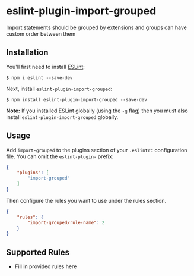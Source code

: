 # eslint-plugin-import-grouped

Import statements should be grouped by extensions and groups can have custom order between them

## Installation

You'll first need to install [ESLint](http://eslint.org):

```
$ npm i eslint --save-dev
```

Next, install `eslint-plugin-import-grouped`:

```
$ npm install eslint-plugin-import-grouped --save-dev
```

**Note:** If you installed ESLint globally (using the `-g` flag) then you must also install `eslint-plugin-import-grouped` globally.

## Usage

Add `import-grouped` to the plugins section of your `.eslintrc` configuration file. You can omit the `eslint-plugin-` prefix:

```json
{
    "plugins": [
        "import-grouped"
    ]
}
```


Then configure the rules you want to use under the rules section.

```json
{
    "rules": {
        "import-grouped/rule-name": 2
    }
}
```

## Supported Rules

* Fill in provided rules here





